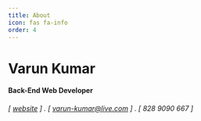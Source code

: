 ```yaml
---
title: About
icon: fas fa-info
order: 4
---
```



Varun Kumar
======

#### Back-End Web Developer 
###### [ [website](http://varunkumar.tech) ] . [ varun-kumar@live.com ] . [ 828 9090 667 ]